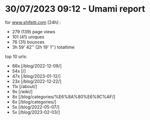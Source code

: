 # 30/07/2023 09:12 - Umami report
for www.shifeiti.com [24h] :

 - 279 (139) page views
 - 101 (41) uniques
 - 76 (31) bounces
 - 3h 59' 42'' (2h 19' 1'') totaltime


top 10 urls:
 - 66x [/blog/2022-12-09/]
 - 54x [/]
 - 47x [/blog/2023-01-12/]
 - 23x [/blog/2022-12-22/]
 - 11x [/about/]
 - 9x [/wiki/]
 - 8x [/blog/categories/%E6%8A%80%E6%9C%AF/]
 - 6x [/blog/categories/]
 - 5x [/blog/2022-05-07/]
 - 5x [/blog/2023-02-03/]


